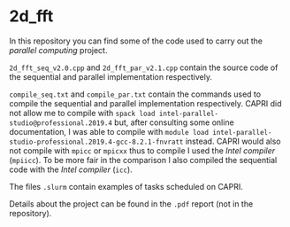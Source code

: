# 2d_fft

In this repository you can find some of the code used to carry out the *parallel computing* project.

`2d_fft_seq_v2.0.cpp` and `2d_fft_par_v2.1.cpp` contain the source code of the sequential and parallel implementation respectively.

`compile_seq.txt` and `compile_par.txt` contain the commands used to compile the sequential and parallel implementation respectively. CAPRI did not allow me to compile with `spack load intel-parallel-studio@professional.2019.4` but, after consulting some online documentation, I was able to compile with `module load intel-parallel-studio-professional.2019.4-gcc-8.2.1-fnvratt` instead. CAPRI would also not compile with `mpicc` or `mpicxx` thus to compile I used the *Intel compiler* (`mpiicc`). To be more fair in the comparison I also compiled the sequential code with the *Intel compiler* (`icc`). 

The files `.slurm` contain examples of tasks scheduled on CAPRI.

Details about the project can be found in the `.pdf` report (not in the repository).
